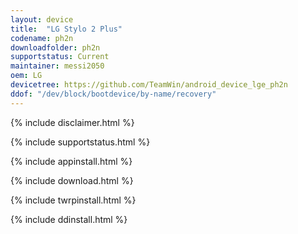 ```yaml
---
layout: device
title:  "LG Stylo 2 Plus"
codename: ph2n
downloadfolder: ph2n
supportstatus: Current
maintainer: messi2050
oem: LG
devicetree: https://github.com/TeamWin/android_device_lge_ph2n
ddof: "/dev/block/bootdevice/by-name/recovery"
---
```


{% include disclaimer.html %}

{% include supportstatus.html %}

{% include appinstall.html %}

{% include download.html %}

{% include twrpinstall.html %}

{% include ddinstall.html %}

